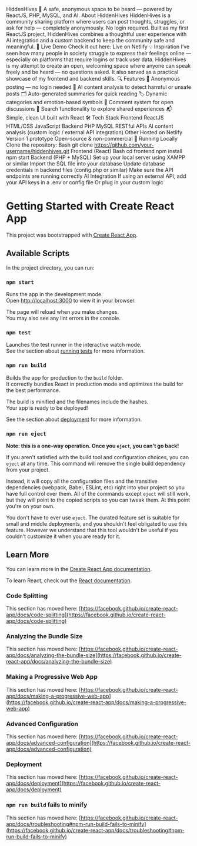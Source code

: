 HiddenHives 🐝
A safe, anonymous space to be heard — powered by ReactJS, PHP, MySQL, and AI.
About HiddenHives
HiddenHives is a community sharing platform where users can post thoughts, struggles, or ask for help — completely anonymously. No login required. Built as my first ReactJS project, HiddenHives combines a thoughtful user experience with AI integration and a custom backend to keep the community safe and meaningful.
🚀 Live Demo
Check it out here: Live on Netlify
💡 Inspiration
I’ve seen how many people in society struggle to express their feelings online — especially on platforms that require logins or track user data. HiddenHives is my attempt to create an open, welcoming space where anyone can speak freely and be heard — no questions asked. It also served as a practical showcase of my frontend and backend skills.
🔍 Features
📝 Anonymous posting — no login needed
🧠 AI content analysis to detect harmful or unsafe posts
🗂 Auto-generated summaries for quick reading
🏷 Dynamic categories and emotion-based symbols
💬 Comment system for open discussions
🔎 Search functionality to explore shared experiences
📬 Simple, clean UI built with React
🛠 Tech Stack
Frontend
ReactJS
HTML/CSS
JavaScript
Backend
PHP
MySQL
RESTful APIs
AI content analysis (custom logic / external API integration)
Other
Hosted on Netlify
Version 1 prototype
Open-source & non-commercial
🧪 Running Locally
Clone the repository:
Bash
git clone https://github.com/your-username/hiddenhives.git
Frontend (React)
Bash
cd frontend
npm install
npm start
Backend (PHP + MySQL)
Set up your local server using XAMPP or similar
Import the SQL file into your database
Update database credentials in backend files (config.php or similar)
Make sure the API endpoints are running correctly
AI Integration
If using an external API, add your API keys in a .env or config file
Or plug in your custom logic

# Getting Started with Create React App

This project was bootstrapped with [Create React App](https://github.com/facebook/create-react-app).

## Available Scripts

In the project directory, you can run:

### `npm start`

Runs the app in the development mode.\
Open [http://localhost:3000](http://localhost:3000) to view it in your browser.

The page will reload when you make changes.\
You may also see any lint errors in the console.

### `npm test`

Launches the test runner in the interactive watch mode.\
See the section about [running tests](https://facebook.github.io/create-react-app/docs/running-tests) for more information.

### `npm run build`

Builds the app for production to the `build` folder.\
It correctly bundles React in production mode and optimizes the build for the best performance.

The build is minified and the filenames include the hashes.\
Your app is ready to be deployed!

See the section about [deployment](https://facebook.github.io/create-react-app/docs/deployment) for more information.

### `npm run eject`

**Note: this is a one-way operation. Once you `eject`, you can't go back!**

If you aren't satisfied with the build tool and configuration choices, you can `eject` at any time. This command will remove the single build dependency from your project.

Instead, it will copy all the configuration files and the transitive dependencies (webpack, Babel, ESLint, etc) right into your project so you have full control over them. All of the commands except `eject` will still work, but they will point to the copied scripts so you can tweak them. At this point you're on your own.

You don't have to ever use `eject`. The curated feature set is suitable for small and middle deployments, and you shouldn't feel obligated to use this feature. However we understand that this tool wouldn't be useful if you couldn't customize it when you are ready for it.

## Learn More

You can learn more in the [Create React App documentation](https://facebook.github.io/create-react-app/docs/getting-started).

To learn React, check out the [React documentation](https://reactjs.org/).

### Code Splitting

This section has moved here: [https://facebook.github.io/create-react-app/docs/code-splitting](https://facebook.github.io/create-react-app/docs/code-splitting)

### Analyzing the Bundle Size

This section has moved here: [https://facebook.github.io/create-react-app/docs/analyzing-the-bundle-size](https://facebook.github.io/create-react-app/docs/analyzing-the-bundle-size)

### Making a Progressive Web App

This section has moved here: [https://facebook.github.io/create-react-app/docs/making-a-progressive-web-app](https://facebook.github.io/create-react-app/docs/making-a-progressive-web-app)

### Advanced Configuration

This section has moved here: [https://facebook.github.io/create-react-app/docs/advanced-configuration](https://facebook.github.io/create-react-app/docs/advanced-configuration)

### Deployment

This section has moved here: [https://facebook.github.io/create-react-app/docs/deployment](https://facebook.github.io/create-react-app/docs/deployment)

### `npm run build` fails to minify

This section has moved here: [https://facebook.github.io/create-react-app/docs/troubleshooting#npm-run-build-fails-to-minify](https://facebook.github.io/create-react-app/docs/troubleshooting#npm-run-build-fails-to-minify)
